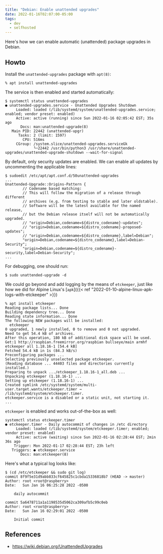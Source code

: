 ```yaml
---
title: "Debian: Enable unattended upgrades"
date: 2022-01-16T02:07:00-05:00
tags:
  - dev
  - selfhosted
---
```


Here's how we can enable automatic (unattended) package upgrades in Debian.

## Howto

Install the `unattended-upgrades` package with `apt(8)`:

```shell
% apt install unattended-upgrades
```

The service is then enabled and started automatically:

```shell
$ systemctl status unattended-upgrades
● unattended-upgrades.service - Unattended Upgrades Shutdown
     Loaded: loaded (/lib/systemd/system/unattended-upgrades.service; enabled; vendor preset: enabled)
     Active: active (running) since Sun 2022-01-16 02:05:42 EST; 35s ago
       Docs: man:unattended-upgrade(8)
   Main PID: 22442 (unattended-upgr)
      Tasks: 2 (limit: 1597)
        CPU: 516ms
     CGroup: /system.slice/unattended-upgrades.serviceGk
             └─22442 /usr/bin/python3 /usr/share/unattended-upgrades/unattended-upgrade-shutdown --wait-for-signal
```

By default, only security updates are enabled. We can enable all updates by uncommenting the applicable lines:

```shell
$ sudoedit /etc/apt/apt.conf.d/50unattended-upgrades
...
Unattended-Upgrade::Origins-Pattern {
        // Codename based matching:
        // This will follow the migration of a release through different
        // archives (e.g. from testing to stable and later oldstable).
        // Software will be the latest available for the named release,
        // but the Debian release itself will not be automatically upgraded.
        // "origin=Debian,codename=${distro_codename}-updates";
        // "origin=Debian,codename=${distro_codename}-proposed-updates";
        // "origin=Debian,codename=${distro_codename},label=Debian";
        "origin=Debian,codename=${distro_codename},label=Debian-Security";
        "origin=Debian,codename=${distro_codename}-security,label=Debian-Security";
...
```

For debugging, one should run:

```shell
$ sudo unattended-upgrade -d
```

We could go beyond and add logging by the means of `etckeeper`, just like how we did for Alpine Linux's [`apk`]({{< ref "2022-01-10-alpine-linux-apk-logs-with-etckeeper" >}})

```shell
% apt install etckeeper
Reading package lists... Done
Building dependency tree... Done
Reading state information... Done
The following NEW packages will be installed:
  etckeeper
0 upgraded, 1 newly installed, 0 to remove and 0 not upgraded.
Need to get 54.4 kB of archives.
After this operation, 180 kB of additional disk space will be used.
Get:1 http://raspbian.freemirror.org/raspbian bullseye/main armhf etckeeper all 1.18.16-1 [54.4 kB]
Fetched 54.4 kB in 1s (84.3 kB/s)
Preconfiguring packages ...
Selecting previously unselected package etckeeper.
(Reading database ... 44403 files and directories currently installed.)
Preparing to unpack .../etckeeper_1.18.16-1_all.deb ...
Unpacking etckeeper (1.18.16-1) ...
Setting up etckeeper (1.18.16-1) ...
Created symlink /etc/systemd/system/multi-user.target.wants/etckeeper.timer → /lib/systemd/system/etckeeper.timer.
etckeeper.service is a disabled or a static unit, not starting it.
...
```

`etckeeper` is enabled and works out-of-the-box as well:

```
systemctl status etckeeper.timer
● etckeeper.timer - Daily autocommit of changes in /etc directory
     Loaded: loaded (/lib/systemd/system/etckeeper.timer; enabled; vendor preset: enabled)
     Active: active (waiting) since Sun 2022-01-16 02:28:44 EST; 2min 36s ago
    Trigger: Mon 2022-01-17 02:28:44 EST; 23h left
   Triggers: ● etckeeper.service
       Docs: man:etckeeper(8)
```

Here's what a typical log looks like:

```shell
$ (cd /etc/etckeeper && sudo git log)
commit 8f9f5e31d9abb833cf645825c1cbda15336818b7 (HEAD -> master)
Author: root <root@raspberry>
Date:   Sun Jan 16 06:25:28 2022 -0500

    daily autocommit

commit 5a6478711a1a1198535d5062ca309afb5c99c0eb
Author: root <root@raspberry>
Date:   Sun Jan 16 02:29:01 2022 -0500

    Initial commit
```

## References

- https://wiki.debian.org/UnattendedUpgrades
